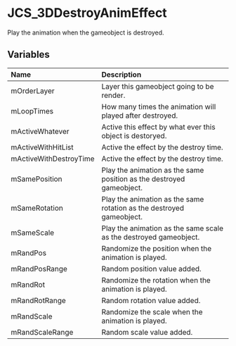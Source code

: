 # JCS_3DDestroyAnimEffect

Play the animation when the gameobject is destroyed.

## Variables

| Name                   | Description                                                          |
|:-----------------------|:---------------------------------------------------------------------|
| mOrderLayer            | Layer this gameobject going to be render.                            |
| mLoopTimes             | How many times the animation will played after destroyed.            |
| mActiveWhatever        | Active this effect by what ever this object is destoryed.            |
| mActiveWithHitList     | Active the effect by the destroy time.                               |
| mActiveWithDestroyTime | Active the effect by the destroy time.                               |
| mSamePosition          | Play the animation as the same position as the destroyed gameobject. |
| mSameRotation          | Play the animation as the same rotation as the destroyed gameobject. |
| mSameScale             | Play the animation as the same scale as the destroyed gameobject.    |
| mRandPos               | Randomize the position when the animation is played.                 |
| mRandPosRange          | Random position value added.                                         |
| mRandRot               | Randomize the rotation when the animation is played.                 |
| mRandRotRange          | Random rotation value added.                                         |
| mRandScale             | Randomize the scale when the animation is played.                    |
| mRandScaleRange        | Random scale value added.                                            |
